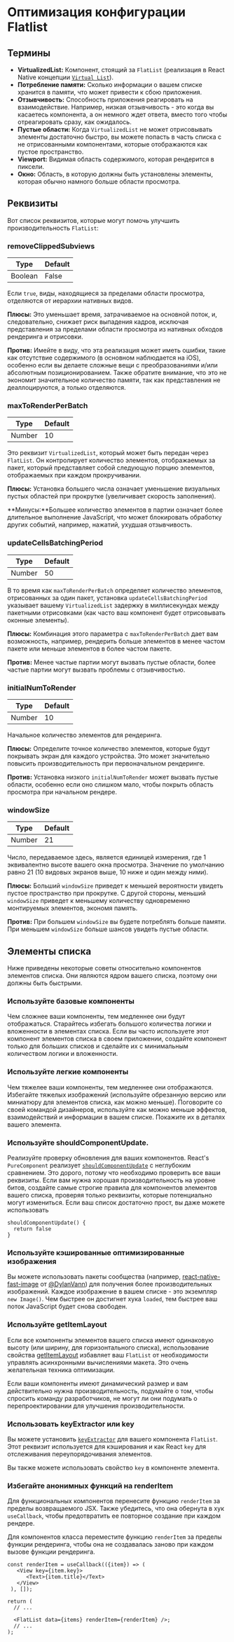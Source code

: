 # Оптимизация конфигурации Flatlist

## Термины

-   **VirtualizedList:** Компонент, стоящий за `FlatList` (реализация в React Native концепции [`Virtual List`](https://bvaughn.github.io/react-virtualized/#/components/List)).
-   **Потребление памяти:** Сколько информации о вашем списке хранится в памяти, что может привести к сбою приложения.
-   **Отзывчивость:** Способность приложения реагировать на взаимодействие. Например, низкая отзывчивость - это когда вы касаетесь компонента, а он немного ждет ответа, вместо того чтобы отреагировать сразу, как ожидалось.
-   **Пустые области:** Когда `VirtualizedList` не может отрисовывать элементы достаточно быстро, вы можете попасть в часть списка с не отрисованными компонентами, которые отображаются как пустое пространство.
-   **Viewport:** Видимая область содержимого, которая рендерится в пиксели.
-   **Окно:** Область, в которую должны быть установлены элементы, которая обычно намного больше области просмотра.

## Реквизиты

Вот список реквизитов, которые могут помочь улучшить производительность `FlatList`:

### removeClippedSubviews

| Type    | Default |
| ------- | ------- |
| Boolean | False   |

Если `true`, виды, находящиеся за пределами области просмотра, отделяются от иерархии нативных видов.

**Плюсы:** Это уменьшает время, затрачиваемое на основной поток, и, следовательно, снижает риск выпадения кадров, исключая представления за пределами области просмотра из нативных обходов рендеринга и отрисовки.

**Против:** Имейте в виду, что эта реализация может иметь ошибки, такие как отсутствие содержимого (в основном наблюдается на iOS), особенно если вы делаете сложные вещи с преобразованиями и/или абсолютным позиционированием. Также обратите внимание, что это не экономит значительное количество памяти, так как представления не деаллоцируются, а только отделяются.

### maxToRenderPerBatch

| Type   | Default |
| ------ | ------- |
| Number | 10      |

Это реквизит `VirtualizedList`, который может быть передан через `FlatList`. Он контролирует количество элементов, отображаемых за пакет, который представляет собой следующую порцию элементов, отображаемых при каждом прокручивании.

**Плюсы:** Установка большего числа означает уменьшение визуальных пустых областей при прокрутке (увеличивает скорость заполнения).

**Минусы:**Большее количество элементов в партии означает более длительное выполнение JavaScript, что может блокировать обработку других событий, например, нажатий, ухудшая отзывчивость.

### updateCellsBatchingPeriod

| Type   | Default |
| ------ | ------- |
| Number | 50      |

В то время как `maxToRenderPerBatch` определяет количество элементов, отрисованных за один пакет, установка `updateCellsBatchingPeriod` указывает вашему `VirtualizedList` задержку в миллисекундах между пакетными отрисовками (как часто ваш компонент будет отрисовывать оконные элементы).

**Плюсы:** Комбинация этого параметра с `maxToRenderPerBatch` дает вам возможность, например, рендерить больше элементов в менее частом пакете или меньше элементов в более частом пакете.

**Против:** Менее частые партии могут вызвать пустые области, более частые партии могут вызвать проблемы с отзывчивостью.

### initialNumToRender

| Type   | Default |
| ------ | ------- |
| Number | 10      |

Начальное количество элементов для рендеринга.

**Плюсы:** Определите точное количество элементов, которые будут покрывать экран для каждого устройства. Это может значительно повысить производительность при первоначальном рендеринге.

**Против:** Установка низкого `initialNumToRender` может вызвать пустые области, особенно если оно слишком мало, чтобы покрыть область просмотра при начальном рендере.

### windowSize

| Type   | Default |
| ------ | ------- |
| Number | 21      |

Число, передаваемое здесь, является единицей измерения, где 1 эквивалентно высоте вашего окна просмотра. Значение по умолчанию равно 21 (10 видовых экранов выше, 10 ниже и один между ними).

**Плюсы:** Больший `windowSize` приведет к меньшей вероятности увидеть пустое пространство при прокрутке. С другой стороны, меньший `windowSize` приведет к меньшему количеству одновременно монтируемых элементов, экономя память.

**Против:** При большем `windowSize` вы будете потреблять больше памяти. При меньшем `windowSize` больше шансов увидеть пустые области.

## Элементы списка

Ниже приведены некоторые советы относительно компонентов элементов списка. Они являются ядром вашего списка, поэтому они должны быть быстрыми.

### Используйте базовые компоненты

Чем сложнее ваши компоненты, тем медленнее они будут отображаться. Старайтесь избегать большого количества логики и вложенности в элементах списка. Если вы часто используете этот компонент элементов списка в своем приложении, создайте компонент только для больших списков и сделайте их с минимальным количеством логики и вложенности.

### Используйте легкие компоненты

Чем тяжелее ваши компоненты, тем медленнее они отображаются. Избегайте тяжелых изображений (используйте обрезанную версию или миниатюру для элементов списка, как можно меньше). Поговорите со своей командой дизайнеров, используйте как можно меньше эффектов, взаимодействий и информации в вашем списке. Покажите их в деталях вашего элемента.

### Используйте shouldComponentUpdate.

Реализуйте проверку обновления для ваших компонентов. React's `PureComponent` реализует [`shouldComponentUpdate`](https://reactjs.org/docs/react-component.html#shouldcomponentupdate) с неглубоким сравнением. Это дорого, потому что необходимо проверить все ваши реквизиты. Если вам нужна хорошая производительность на уровне битов, создайте самые строгие правила для компонентов элементов вашего списка, проверяя только реквизиты, которые потенциально могут измениться. Если ваш список достаточно прост, вы даже можете использовать

```tsx
shouldComponentUpdate() {
  return false
}
```

### Используйте кэшированные оптимизированные изображения

Вы можете использовать пакеты сообщества (например, [react-native-fast-image](https://github.com/DylanVann/react-native-fast-image) от [@DylanVann](https://github.com/DylanVann)) для получения более производительных изображений. Каждое изображение в вашем списке - это экземпляр `new Image()`. Чем быстрее он достигнет хука `loaded`, тем быстрее ваш поток JavaScript будет снова свободен.

### Используйте getItemLayout

Если все компоненты элементов вашего списка имеют одинаковую высоту (или ширину, для горизонтального списка), использование свойства [getItemLayout](flatlist.md#getitemlayout) избавляет ваш `FlatList` от необходимости управлять асинхронными вычислениями макета. Это очень желательная техника оптимизации.

Если ваши компоненты имеют динамический размер и вам действительно нужна производительность, подумайте о том, чтобы спросить команду разработчиков, не могут ли они подумать о перепроектировании для улучшения производительности.

### Использовать keyExtractor или key

Вы можете установить [`keyExtractor`](flatlist.md#keyextractor) для вашего компонента `FlatList`. Этот реквизит используется для кэширования и как React `key` для отслеживания переупорядочивания элементов.

Вы также можете использовать свойство `key` в компоненте элемента.

### Избегайте анонимных функций на renderItem

Для функциональных компонентов перенесите функцию `renderItem` за пределы возвращаемого JSX. Также убедитесь, что она обернута в хук `useCallback`, чтобы предотвратить ее повторное создание при каждом рендере.

Для компонентов класса переместите функцию `renderItem` за пределы функции рендеринга, чтобы она не создавалась заново при каждом вызове функции рендеринга.

```tsx
const renderItem = useCallback(({item}) => (
   <View key={item.key}>
      <Text>{item.title}</Text>
   </View>
 ), []);

return (
  // ...

  <FlatList data={items} renderItem={renderItem} />;
  // ...
);
```

